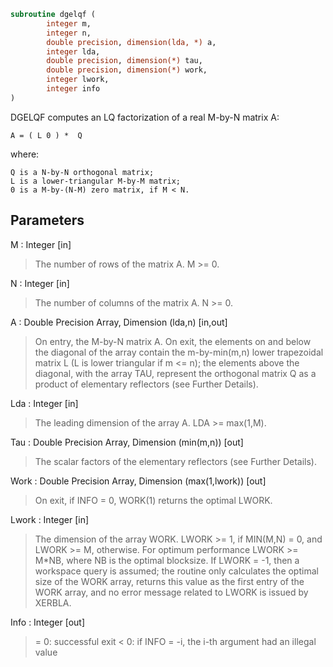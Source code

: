 ```fortran
subroutine dgelqf (
		integer m,
		integer n,
		double precision, dimension(lda, *) a,
		integer lda,
		double precision, dimension(*) tau,
		double precision, dimension(*) work,
		integer lwork,
		integer info
)
```

 DGELQF computes an LQ factorization of a real M-by-N matrix A:

    A = ( L 0 ) *  Q

 where:

    Q is a N-by-N orthogonal matrix;
    L is a lower-triangular M-by-M matrix;
    0 is a M-by-(N-M) zero matrix, if M < N.


## Parameters
M : Integer [in]
> The number of rows of the matrix A.  M >= 0.

N : Integer [in]
> The number of columns of the matrix A.  N >= 0.

A : Double Precision Array, Dimension (lda,n) [in,out]
> On entry, the M-by-N matrix A.
> On exit, the elements on and below the diagonal of the array
> contain the m-by-min(m,n) lower trapezoidal matrix L (L is
> lower triangular if m <= n); the elements above the diagonal,
> with the array TAU, represent the orthogonal matrix Q as a
> product of elementary reflectors (see Further Details).

Lda : Integer [in]
> The leading dimension of the array A.  LDA >= max(1,M).

Tau : Double Precision Array, Dimension (min(m,n)) [out]
> The scalar factors of the elementary reflectors (see Further
> Details).

Work : Double Precision Array, Dimension (max(1,lwork)) [out]
> On exit, if INFO = 0, WORK(1) returns the optimal LWORK.

Lwork : Integer [in]
> The dimension of the array WORK.
> LWORK >= 1, if MIN(M,N) = 0, and LWORK >= M, otherwise.
> For optimum performance LWORK >= M*NB, where NB is the
> optimal blocksize.
> If LWORK = -1, then a workspace query is assumed; the routine
> only calculates the optimal size of the WORK array, returns
> this value as the first entry of the WORK array, and no error
> message related to LWORK is issued by XERBLA.

Info : Integer [out]
> = 0:  successful exit
> < 0:  if INFO = -i, the i-th argument had an illegal value


